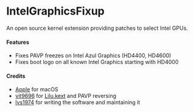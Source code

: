 IntelGraphicsFixup
==================

An open source kernel extension providing patches to select Intel GPUs.

#### Features
- Fixes PAVP freezes on Intel Azul Graphics (HD4400, HD4600)
- Fixes boot logo on all known Intel Graphics starting with HD4000

#### Credits
- [Apple](https://www.apple.com) for macOS  
- [vit9696](https://github.com/vit9696) for [Lilu.kext](https://github.com/vit9696/Lilu) and PAVP reversing
- [lvs1974](https://applelife.ru/members/lvs1974.53809/) for writing the software and maintaining it
